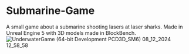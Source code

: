 # Submarine-Game
A small game about a submarine shooting lasers at laser sharks. Made in Unreal Engine 5 with 3D models made in BlockBench.
![UnderwaterGame (64-bit Development PCD3D_SM6)  08_12_2024 12_58_58](https://github.com/user-attachments/assets/274446fe-432b-4c36-92d8-1557a3429983)
